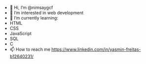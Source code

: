- 👋 Hi, I’m @nimsaygcf
- 👀 I’m interested in web development
- 🌱 I’m currently learning:
-  HTML
-  CSS
-  JavaScript
-  SQL
-  C
- 📫 How to reach me https://www.linkedin.com/in/yasmin-freitas-b12640231/
